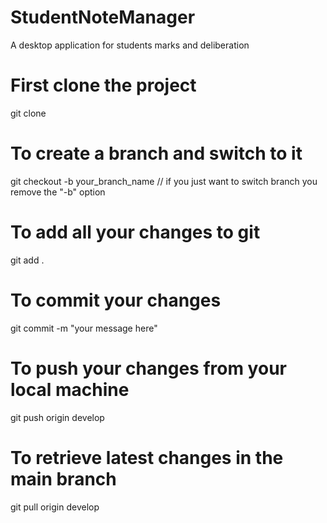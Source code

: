 # StudentNoteManager
A desktop application for students marks and deliberation

# First clone the project
git clone 

# To create a branch and switch to it
git checkout -b your_branch_name  // if you just want to switch branch you remove the "-b" option

# To add all your changes to git
git add .

# To commit your changes
git commit -m "your message here"

# To push your changes from your local machine
git push origin develop

# To retrieve latest changes in the main branch
git pull origin develop
